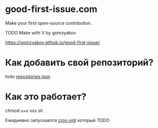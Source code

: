 # good-first-issue.com

Make your first open-source contribution.


TODO Make with V by gomzyakov

https://gomzyakov.github.io/good-first-issue/


# Как добавить свой репозиторий?

todo [repositories.json](https://github.com/gomzyakov/good-first-issue/blob/main/repositories.json)


# Как это работает?



chmod u+x xxx.sh


Ежедневно запускается [cron.yml](#TODO) который _TODO_